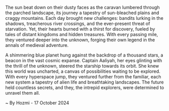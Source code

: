 
The sun beat down on their dusty faces as the caravan lumbered through the parched landscape, its journey a tapestry of sun-bleached plains and craggy mountains. Each day brought new challenges: bandits lurking in the shadows, treacherous river crossings, and the ever-present threat of starvation. Yet, their hearts burned with a thirst for discovery, fueled by tales of distant kingdoms and hidden treasures. With every passing mile, they ventured deeper into the unknown, forging their own legend in the annals of medieval adventure.

A shimmering blue planet hung against the backdrop of a thousand stars, a beacon in the vast cosmic expanse. Captain Aaliyah, her eyes glinting with the thrill of the unknown, steered the starship towards its orbit. She knew this world was uncharted, a canvas of possibilities waiting to be explored. With every hyperspace jump, they ventured further from the familiar, each new system a tapestry of alien life and breathtaking landscapes. The future held countless secrets, and they, the intrepid explorers, were determined to unravel them all. 

~ By Hozmi - 17 October 2024
